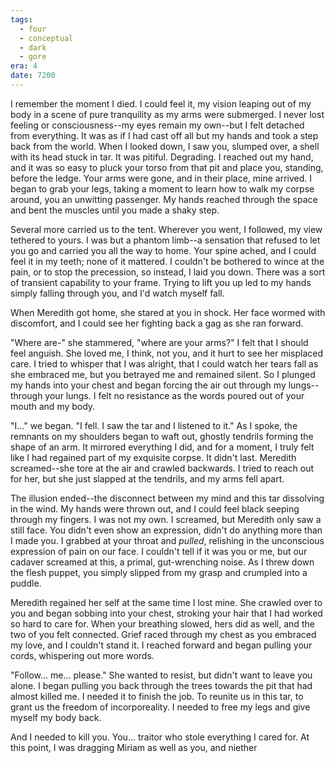 ```yaml
---
tags:
  - four
  - conceptual
  - dark
  - gore
era: 4
date: 7200
---
```

I remember the moment I died. I could feel it, my vision leaping out of my body in a scene of pure tranquility as my arms were submerged. I never lost feeling or consciousness--my eyes remain my own--but I felt detached from everything. It was as if I had cast off all but my hands and took a step back from the world. When I looked down, I saw you, slumped over, a shell with its head stuck in tar. It was pitiful. Degrading. I reached out my hand, and it was so easy to pluck your torso from that pit and place you, standing, before the ledge. Your arms were gone, and in their place, mine arrived. I began to grab your legs, taking a moment to learn how to walk my corpse around, you an unwitting passenger. My hands reached through the space and bent the muscles until you made a shaky step.

Several more carried us to the tent. Wherever you went, I followed, my view tethered to yours. I was but a phantom limb--a sensation that refused to let you go and carried you all the way to home. Your spine ached, and I could feel it in my teeth; none of it mattered. I couldn't be bothered to wince at the pain, or to stop the precession, so instead, I laid you down. There was a sort of transient capability to your frame. Trying to lift you up led to my hands simply falling through you, and I'd watch myself fall. 

When Meredith got home, she stared at you in shock. Her face wormed with discomfort, and I could see her fighting back a gag as she ran forward.

"Where are-" she stammered, "where are your arms?" I felt that I should feel anguish. She loved me, I think, not you, and it hurt to see her misplaced care. I tried to whisper that I was alright, that I could watch her tears fall as she embraced me, but you betrayed me and remained silent. So I plunged my hands into your chest and began forcing the air out through my lungs--through your lungs. I felt no resistance as the words poured out of your mouth and my body.

"I..." we began. "I fell. I saw the tar and I listened to it." As I spoke, the remnants on my shoulders began to waft out, ghostly tendrils forming the shape of an arm. It mirrored everything I did, and for a moment, I truly felt like I had regained part of my exquisite corpse. It didn't last. Meredith screamed--she tore at the air and crawled backwards. I tried to reach out for her, but she just slapped at the tendrils, and my arms fell apart. 

The illusion ended--the disconnect between my mind and this tar dissolving in the wind. My hands were thrown out, and I could feel black seeping through my fingers. I was not my own. I screamed, but Meredith only saw a still face. You didn't even show an expression, didn't do anything more than I made you. I grabbed at your throat and *pulled*, relishing in the unconscious expression of pain on our face. I couldn't tell if it was you or me, but our cadaver screamed at this, a primal, gut-wrenching noise. As I threw down the flesh puppet, you simply slipped from my grasp and crumpled into a puddle. 

Meredith regained her self at the same time I lost mine. She crawled over to you and began sobbing into your chest, stroking your hair that I had worked so hard to care for. When your breathing slowed, hers did as well, and the two of you felt connected. Grief raced through my chest as you embraced my love, and I couldn't stand it. I reached forward and began pulling your cords, whispering out more words. 

"Follow... me... please." She wanted to resist, but didn't want to leave you alone. I began pulling you back through the trees towards the pit that had almost killed me. I needed it to finish the job. To reunite us in this tar, to grant us the freedom of incorporeality. I needed to free my legs and give myself my body back.

And I needed to kill you. You... traitor who stole everything I cared for. At this point, I was dragging Miriam as well as you, and niether 